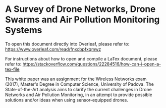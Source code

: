 # A Survey of Drone Networks, Drone Swarms and Air Pollution Monitoring Systems

To open this document directly into Overleaf, please refer to:
https://www.overleaf.com/read/fnxcbpfxqmwz

For instructions about how to open and compile a LaTex document, please refer to: https://stackoverflow.com/questions/22284516/how-can-i-open-a-tex-file

This white paper was an assignment for the Wireless Networks exam (2017), Master's Degree in Computer Science, University of Padova. The State-of-the-Art analysis aims to clarify the current challenges in Drone Networks and Air Pollution Monitoring, in an attempt to provide possible solutions and/or ideas when using sensor-equipped drones.
